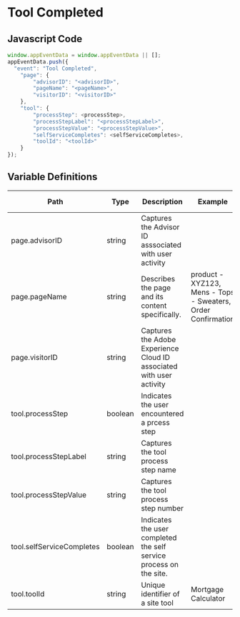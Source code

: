 # Tool Completed

### 

## Javascript Code
```js
window.appEventData = window.appEventData || [];
appEventData.push({
  "event": "Tool Completed",
    "page": {
        "advisorID": "<advisorID>",
        "pageName": "<pageName>",
        "visitorID": "<visitorID>"
    },
    "tool": {
        "processStep": <processStep>,
        "processStepLabel": "<processStepLabel>",
        "processStepValue": "<processStepValue>",
        "selfServiceCompletes": <selfServiceCompletes>,
        "toolId": "<toolId>"
    }
});
```

## Variable Definitions

|Path|Type|Description|Example|Pattern|Min Length|Max Length|Minimum|Maximum|Multiple Of|
| --- | --- | --- | --- | --- | --- | --- | --- | --- | --- |
|page.advisorID|string|Captures the Advisor ID asssociated with user activity||||||||
|page.pageName|string|Describes the page and its content specifically. |product - XYZ123, Mens - Tops - Sweaters, Order Confirmation|||||||
|page.visitorID|string|Captures the Adobe Experience Cloud ID associated with user activity||||||||
|tool.processStep|boolean|Indicates the user encountered a prcess step||||||||
|tool.processStepLabel|string|Captures the tool process step name||||||||
|tool.processStepValue|string|Captures the tool process step number||||||||
|tool.selfServiceCompletes|boolean|Indicates the user completed the self service process on the site.||||||||
|tool.toolId|string|Unique identifier of a site tool|Mortgage Calculator|||||||




